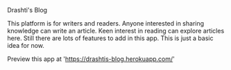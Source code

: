 Drashti's Blog

This platform is for writers and readers. Anyone interested in sharing knowledge can write an article. 
Keen interest in reading can explore articles here. Still there are lots of features to add in this app. This is just a basic idea for now.

Preview this app at 'https://drashtis-blog.herokuapp.com/'
